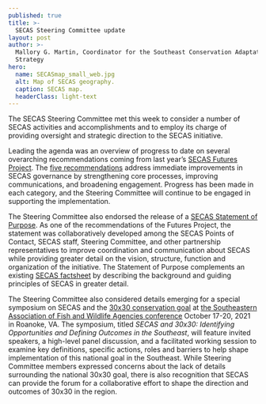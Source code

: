 ```yaml
---
published: true
title: >-
  SECAS Steering Committee update
layout: post
author: >-
  Mallory G. Martin, Coordinator for the Southeast Conservation Adaptation
  Strategy
hero:
  name: SECASmap_small_web.jpg
  alt: Map of SECAS geography.
  caption: SECAS map.
  headerClass: light-text
---
```


The SECAS Steering Committee met this week to consider a number of SECAS activities and accomplishments and to employ its charge of providing oversight and strategic direction to the SECAS initiative. 

Leading the agenda was an overview of progress to date on several overarching recommendations coming from last year’s [SECAS Futures Project](http://secassoutheast.org/pdf/SECAS_Futures_final_report_March_2021.pdf). The [five recommendations](http://secassoutheast.org/2021/01/15/Preliminary-recommendations-from-the-SECAS-Futures-Project.html) address immediate improvements in SECAS governance by strengthening core processes, improving communications, and broadening engagement. Progress has been made in each category, and the Steering Committee will continue to be engaged in supporting the implementation.<!--more-->  

The Steering Committee also endorsed the release of a [SECAS Statement of Purpose](http://secassoutheast.org/pdf/SECAS_final_Purpose_Statement_approved_5-24-2021.pdf). As one of the recommendations of the Futures Project, the statement was collaboratively developed among the SECAS Points of Contact, SECAS staff, Steering Committee, and other partnership representatives to improve coordination and communication about SECAS while providing greater detail on the vision, structure, function and organization of the initiative. The Statement of Purpose complements an existing [SECAS factsheet](http://secassoutheast.org/pdf/SECASFactsheet_4-27-2021_web.pdf) by describing the background and guiding principles of SECAS in greater detail.  

The Steering Committee also considered details emerging for a special symposium on SECAS and the [30x30 conservation goal](https://www.doi.gov/sites/doi.gov/files/report-conserving-and-restoring-america-the-beautiful-2021.pdf) at [the Southeastern Association of Fish and Wildlife Agencies conference](http://www.seafwa.org/conference/overview/) October 17-20, 2021 in Roanoke, VA. The symposium, titled <i>SECAS and 30x30: Identifying Opportunities and Defining Outcomes in the Southeast</i>, will feature invited speakers, a high-level panel discussion, and a facilitated working session to examine key definitions, specific actions, roles and barriers to help shape implementation of this national goal in the Southeast. While Steering Committee members expressed concerns about the lack of details surrounding the national 30x30 goal, there is also recognition that SECAS can provide the forum for a collaborative effort to shape the direction and outcomes of 30x30 in the region.  
